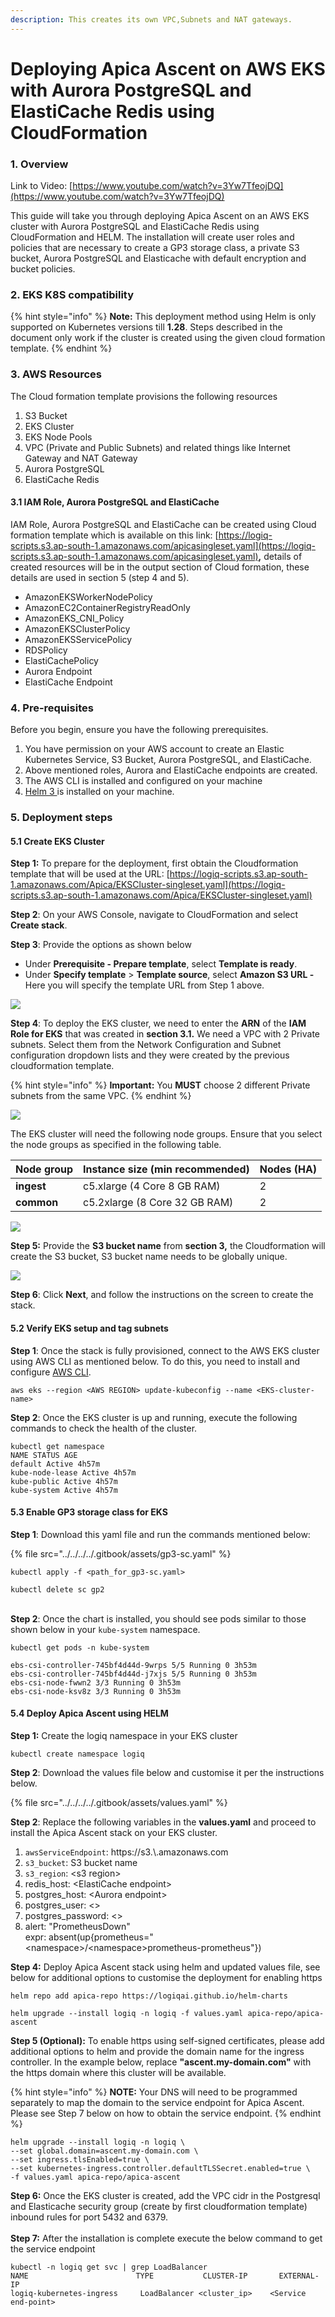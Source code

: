 ```yaml
---
description: This creates its own VPC,Subnets and NAT gateways.
---
```


# Deploying Apica Ascent on AWS EKS with Aurora PostgreSQL and ElastiCache Redis using CloudFormation

### 1. Overview

Link to Video: [https://www.youtube.com/watch?v=3Yw7TfeojDQ](https://www.youtube.com/watch?v=3Yw7TfeojDQ)

This guide will take you through deploying Apica Ascent on an AWS EKS cluster with Aurora PostgreSQL and ElastiCache Redis using CloudFormation and HELM. The installation will create user roles and policies that are necessary to create a GP3 storage class, a private S3 bucket, Aurora PostgreSQL and Elasticache with default encryption and bucket policies.

### 2. EKS K8S compatibility

{% hint style="info" %}
**Note:** This deployment method using Helm is only supported on Kubernetes versions till **1.28**. Steps described in the document only work if the cluster is created using the given cloud formation template.
{% endhint %}

### 3. AWS Resources

The Cloud formation template provisions the following resources

1. S3 Bucket
2. EKS Cluster
3. EKS Node Pools
4. VPC (Private and Public Subnets) and related things like Internet Gateway and NAT Gateway
5. Aurora PostgreSQL
6. ElastiCache Redis

#### 3.1 IAM Role, Aurora PostgreSQL and ElastiCache

IAM Role, Aurora PostgreSQL and ElastiCache can be created using Cloud formation template which is available on this link: [https://logiq-scripts.s3.ap-south-1.amazonaws.com/apicasingleset.yaml](https://logiq-scripts.s3.ap-south-1.amazonaws.com/apicasingleset.yaml)**,** details of created resources will be in the output section of Cloud formation, these details are used in section 5 (step 4 and 5).

* AmazonEKSWorkerNodePolicy
* AmazonEC2ContainerRegistryReadOnly
* AmazonEKS\_CNI\_Policy
* AmazonEKSClusterPolicy
* AmazonEKSServicePolicy
* RDSPolicy
* ElastiCachePolicy
* Aurora Endpoint
* ElastiCache Endpoint

### 4. Pre-requisites

Before you begin, ensure you have the following prerequisites.

1. You have permission on your AWS account to create an Elastic Kubernetes Service, S3 Bucket, Aurora PostgreSQL, and ElastiCache.
2. Above mentioned roles, Aurora and ElastiCache endpoints are created.
3. The AWS CLI is installed and configured on your machine
4. [Helm 3 ](https://helm.sh/docs/intro/install/)is installed on your machine.

### 5. Deployment steps

#### 5.1 Create EKS Cluster

**Step 1:** To prepare for the deployment, first obtain the Cloudformation template that will be used at the URL: [https://logiq-scripts.s3.ap-south-1.amazonaws.com/Apica/EKSCluster-singleset.yaml](https://logiq-scripts.s3.ap-south-1.amazonaws.com/Apica/EKSCluster-singleset.yaml)

**Step 2**: On your AWS Console, navigate to CloudFormation and select **Create stack**.

**Step 3**: Provide the options as shown below

* Under **Prerequisite - Prepare template**, select **Template is ready**.
* Under **Specify template** > **Template source**, select **Amazon S3 URL -** Here you will specify the template URL from Step 1 above.

[![](https://github.com/logiqai/docs/raw/master/.gitbook/assets/0)](../../../../.gitbook/assets/0)

**Step 4**: To deploy the EKS cluster, we need to enter the **ARN** of the **IAM Role for EKS** that was created in **section 3.1.** We need a VPC with 2 Private subnets. Select them from the Network Configuration and Subnet configuration dropdown lists and they were created by the previous cloudformation template.

{% hint style="info" %}
**Important:** You **MUST** choose 2 different Private subnets from the same VPC.
{% endhint %}

[![](https://github.com/logiqai/docs/raw/master/.gitbook/assets/image%20\(1\)%20\(2\).png)](../../../../.gitbook/assets/image%20\(1\)%20\(2\).png)

The EKS cluster will need the following node groups. Ensure that you select the node groups as specified in the following table.

| Node group | Instance size (min recommended) | Nodes (HA) |
| ---------- | ------------------------------- | ---------- |
| **ingest** | c5.xlarge (4 Core 8 GB RAM)     | 2          |
| **common** | c5.2xlarge (8 Core 32 GB RAM)   | 2          |

[![](https://github.com/logiqai/docs/raw/master/.gitbook/assets/image%20\(3\).png)](../../../../.gitbook/assets/image%20\(3\).png)

**Step 5:** Provide the **S3 bucket name** from **section 3,** the Cloudformation will create the S3 bucket, S3 bucket name needs to be globally unique.

[![](https://github.com/logiqai/docs/raw/master/.gitbook/assets/image%20\(73\).png)](../../../../.gitbook/assets/image%20\(73\).png)

**Step 6**: Click **Next**, and follow the instructions on the screen to create the stack.

#### 5.2 Verify EKS setup and tag subnets

**Step 1**: Once the stack is fully provisioned, connect to the AWS EKS cluster using AWS CLI as mentioned below. To do this, you need to install and configure [AWS CLI](https://docs.aws.amazon.com/cli/latest/userguide/getting-started-install.html).

```
aws eks --region <AWS REGION> update-kubeconfig --name <EKS-cluster-name>
```

**Step 2**: Once the EKS cluster is up and running, execute the following commands to check the health of the cluster.

```
kubectl get namespace
NAME STATUS AGE
default Active 4h57m
kube-node-lease Active 4h57m
kube-public Active 4h57m
kube-system Active 4h57m
```

#### 5.3 Enable GP3 storage class for EKS

**Step 1**: Download this yaml file and run the commands mentioned below:

{% file src="../../../../.gitbook/assets/gp3-sc.yaml" %}

```
kubectl apply -f <path_for_gp3-sc.yaml>

kubectl delete sc gp2
```

\
**Step 2**: Once the chart is installed, you should see pods similar to those shown below in your `kube-system` namespace.

```
kubectl get pods -n kube-system

ebs-csi-controller-745bf4d44d-9wrps 5/5 Running 0 3h53m
ebs-csi-controller-745bf4d44d-j7xjs 5/5 Running 0 3h53m
ebs-csi-node-fwwn2 3/3 Running 0 3h53m
ebs-csi-node-ksv8z 3/3 Running 0 3h53m
```

#### 5.4 Deploy Apica Ascent using HELM

**Step 1:** Create the logiq namespace in your EKS cluster

```
kubectl create namespace logiq
```

**Step 2**: Download the values file below and customise it per the instructions below.

{% file src="../../../../.gitbook/assets/values.yaml" %}

**Step 2**: Replace the following variables in the **values.yaml** and proceed to install the Apica Ascent stack on your EKS cluster.

1. `awsServiceEndpoint`: https://s3.\\.amazonaws.com
2. `s3_bucket`: S3 bucket name
3. `s3_region`: \<s3 region>
4. redis\_host: \<ElastiCache endpoint>
5. postgres\_host: \<Aurora endpoint>
6. postgres\_user: <>
7. postgres\_password: <>
8. alert: "PrometheusDown"\
   expr: absent(up{prometheus="\<namespace>/\<namespace>prometheus-prometheus"})



**Step 4:** Deploy Apica Ascent stack using helm and updated values file, see below for additional options to customise the deployment for enabling https

```
helm repo add apica-repo https://logiqai.github.io/helm-charts
```

```
helm upgrade --install logiq -n logiq -f values.yaml apica-repo/apica-ascent
```

**Step 5 (Optional):** To enable https using self-signed certificates, please add additional options to helm and provide the domain name for the ingress controller. In the example below, replace **"ascent.my-domain.com"** with the https domain where this cluster will be available.

{% hint style="info" %}
**NOTE:** Your DNS will need to be programmed separately to map the domain to the service endpoint for Apica Ascent. Please see Step 7 below on how to obtain the service endpoint.&#x20;
{% endhint %}

```
helm upgrade --install logiq -n logiq \
--set global.domain=ascent.my-domain.com \
--set ingress.tlsEnabled=true \
--set kubernetes-ingress.controller.defaultTLSSecret.enabled=true \
-f values.yaml apica-repo/apica-ascent
```

**Step 6:** Once the EKS cluster is created, add the VPC cidr in the Postgresql and Elasticache security group (create by first cloudformation template) inbound rules for port 5432 and 6379.\
\
**Step 7:** After the installation is complete execute the below command to get the service endpoint

```
kubectl -n logiq get svc | grep LoadBalancer
NAME                        TYPE           CLUSTER-IP       EXTERNAL-IP
logiq-kubernetes-ingress     LoadBalancer <cluster_ip>    <Service end-point>
```
